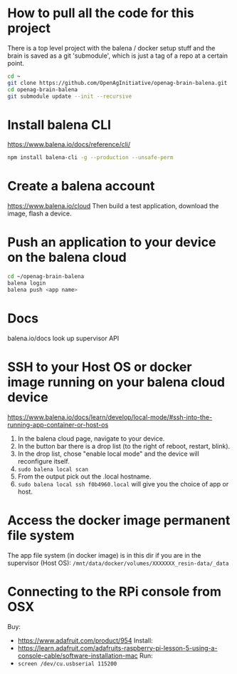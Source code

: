 # How to pull all the code for this project
There is a top level project with the balena / docker setup stuff and the brain is saved as a git 'submodule', which is just a tag of a repo at a certain point.
```bash
cd ~
git clone https://github.com/OpenAgInitiative/openag-brain-balena.git
cd openag-brain-balena
git submodule update --init --recursive
```

# Install balena CLI
https://www.balena.io/docs/reference/cli/
```bash
npm install balena-cli -g --production --unsafe-perm
```

# Create a balena account
https://www.balena.io/cloud
Then build a test application, download the image, flash a device.

# Push an application to your device on the balena cloud
```bash
cd ~/openag-brain-balena
balena login
balena push <app name>
```

# Docs
balena.io/docs
look up supervisor API

# SSH to your Host OS or docker image running on your balena cloud device
https://www.balena.io/docs/learn/develop/local-mode/#ssh-into-the-running-app-container-or-host-os
1. In the balena cloud page, navigate to your device.
2. In the button bar there is a drop list (to the right of reboot, restart, blink).
3. In the drop list, chose "enable local mode" and the device will reconfigure itself.
4. `sudo balena local scan`
5. From the output pick out the <short UUID>.local hostname.
6. `sudo balena local ssh f0b4960.local`  will give you the choice of app or host.

# Access the docker image permanent file system
The app file system (in docker image) is in this dir if you are in the supervisor (Host OS):
`/mnt/data/docker/volumes/XXXXXXX_resin-data/_data`

# Connecting to the RPi console from OSX
Buy: 
- https://www.adafruit.com/product/954
Install: 
- https://learn.adafruit.com/adafruits-raspberry-pi-lesson-5-using-a-console-cable/software-installation-mac
Run:
- `screen /dev/cu.usbserial 115200`


